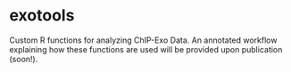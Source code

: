 # exotools
Custom R functions for analyzing ChIP-Exo Data. 
An annotated workflow explaining how these functions are used will be provided upon publication (soon!).

